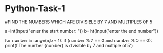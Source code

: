 # Python-Task-1

#FIND THE NUMBERS WHICH ARE DIVISIBLE BY 7 AND MULTIPLES OF 5

a=int(input("enter the start number: "))
b=int(input("enter the end number"))

for number in range(a,b + 1):
  if (number % 7 == 0 and number % 5 == 0):
    print(f'The number {number} is divisible by 7 and multiple of 5')
